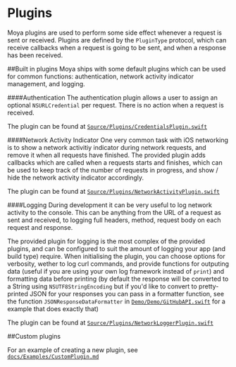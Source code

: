 Plugins
=======

Moya plugins are used to perform some side effect whenever a request is sent or received. Plugins are defined by the `PluginType` protocol, which can receive callbacks when a request is going to be sent, and when a response has been received. 

##Built in plugins
Moya ships with some default plugins which can be used for common functions: authentication, network activity indicator management, and logging.

####Authentication
The authentication plugin allows a user to assign an optional `NSURLCredential` per request. There is no action when a request is received. 

The plugin can be found at [`Source/Plugins/CredentialsPlugin.swift`](../Source/Plugins/CredentialsPlugin.swift)

####Network Activity Indicator
One very common task with iOS networking is to show a network activitiy indicator during network requests, and remove it when all requests have finished. The provided plugin adds callbacks which are called when a requests starts and finishes, which can be used to keep track of the number of requests in progress, and show / hide the network activity indicator accordingly. 

The plugin can be found at [`Source/Plugins/NetworkActivityPlugin.swift`](../Source/Plugins/NetworkActivityPlugin.swift)

####Logging
During development it can be very useful to log network activity to the console. This can be anything from the URL of a request as sent and received, to logging full headers, method, request body on each request and response. 

The provided plugin for logging is the most complex of the provided plugins, and can be configured to suit the amount of logging your app (and build type) require. When initialising the plugin, you can choose options for verbosity, wether to log curl commands, and provide functions for outputing data (useful if you are using your own log framework instead of `print`) and formatting data before printing (by default the response will be converted to a String using `NSUTF8StringEncoding` but if you'd like to convert to pretty-printed JSON for your responses you can pass in a formatter function, see the function `JSONResponseDataFormatter` in [`Demo/Demo/GitHubAPI.swift`](../Demo/Demo/GitHubAPI.swift) for a example that does exactly that)

The plugin can be found at [`Source/Plugins/NetworkLoggerPlugin.swift`](../Source/Plugins/NetworkLoggerPlugin.swift)

##Custom plugins

For an example of creating a new plugin, see [`docs/Examples/CustomPlugin.md`](Examples/CustomPlugin.md)
